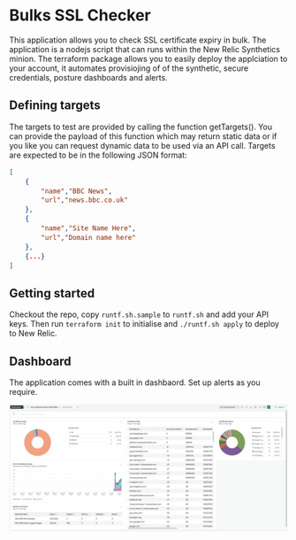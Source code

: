 # Bulks SSL Checker

This application allows you to check SSL certificate expiry in bulk. The application is a nodejs script that can runs within the New Relic Synthetics minion. The terraform package allows you to easily deploy the applciation to your account, it automates provisiojing of of the synthetic, secure credentials, posture dashboards and alerts.

## Defining targets
The targets to test are provided by calling the function getTargets(). You can provide the payload of this function which may return static data or if you like you can request dynamic data to be used via an API call. Targets are expected to be in the following JSON format:

```json
[
    {
        "name","BBC News",
        "url","news.bbc.co.uk"
    },
    {
        "name","Site Name Here",
        "url","Domain name here"
    },
    {...}
]
```

## Getting started

Checkout the repo, copy `runtf.sh.sample` to `runtf.sh` and add your API keys. Then run `terraform init` to initialise and `./runtf.sh apply` to deploy to New Relic.

## Dashboard

The application comes with a built in dashbaord. Set up alerts as you require.

![dashboard-example](dashboard.png)